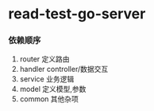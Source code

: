 # read-test-go-server

### 依赖顺序
1. router 定义路由
2. handler controller/数据交互
3. service 业务逻辑
4. model 定义模型,参数
5. common 其他杂项